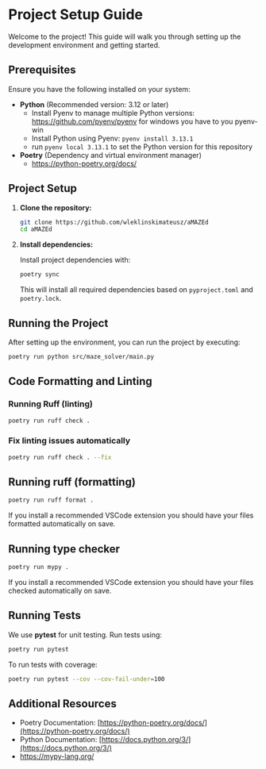 # Project Setup Guide

Welcome to the project! This guide will walk you through setting up the development environment and getting started.

## Prerequisites

Ensure you have the following installed on your system:

- **Python** (Recommended version: 3.12 or later)
  - Install Pyenv to manage multiple Python versions: https://github.com/pyenv/pyenv for windows you have to you pyenv-win
  - Install Python using Pyenv: `pyenv install 3.13.1`
  - run `pyenv local 3.13.1` to set the Python version for this repository
- **Poetry** (Dependency and virtual environment manager)
  - https://python-poetry.org/docs/

## Project Setup

1. **Clone the repository:**
    ```bash
    git clone https://github.com/wleklinskimateusz/aMAZEd
    cd aMAZEd
    ```

2. **Install dependencies:**
    
    Install project dependencies with:
    
    ```bash
    poetry sync
    ```

    This will install all required dependencies based on `pyproject.toml` and `poetry.lock`.

## Running the Project

After setting up the environment, you can run the project by executing:

```bash
poetry run python src/maze_solver/main.py
```

## Code Formatting and Linting
### Running Ruff (linting)

```bash
poetry run ruff check .
```

### Fix linting issues automatically

```bash
poetry run ruff check . --fix
```

## Running ruff (formatting)

```bash
poetry run ruff format .
```
If you install a recommended VSCode extension you should have your files formatted automatically on save.

## Running type checker

```bash
poetry run mypy .
```
If you install a recommended VSCode extension you should have your files checked automatically on save.

## Running Tests

We use **pytest** for unit testing. Run tests using:

```bash
poetry run pytest
```

To run tests with coverage:

```bash
poetry run pytest --cov --cov-fail-under=100
```


## Additional Resources

- Poetry Documentation: [https://python-poetry.org/docs/](https://python-poetry.org/docs/)
- Python Documentation: [https://docs.python.org/3/](https://docs.python.org/3/)
- https://mypy-lang.org/



